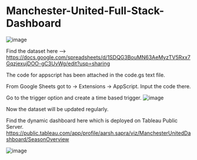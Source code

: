 # Manchester-United-Full-Stack-Dashboard
![image](https://user-images.githubusercontent.com/66909599/144561365-6c4b8871-5983-4c16-9c19-72afdce30563.png)

Find the dataset here --> https://docs.google.com/spreadsheets/d/1SDQG3BouMN63AeMyzTV5Rxx7GqzjexujDOO-gC3UvWg/edit?usp=sharing

The code for appscript has been attached in the code.gs text file.

From Google Sheets got to -> Extensions -> AppScript.
Input the code there.

Go to the trigger option and create a time based trigger.
![image](https://user-images.githubusercontent.com/66909599/144561632-a5b6b9c2-44a6-4978-a5ee-8ef7ed4fb921.png)

Now the dataset will be updated regularly.

Find the dynamic dashboard here which is deployed on Tableau Public Server.
https://public.tableau.com/app/profile/aarsh.sapra/viz/ManchesterUnitedDashboard/SeasonOverview

![image](https://user-images.githubusercontent.com/66909599/144561800-29b40e36-2ee3-4327-9ed8-93444ea2fc33.png)

